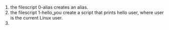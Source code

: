 1. the filescript 0-alias creates an alias.
2. the filescript 1-hello_you create a script that prints hello user, where user is the current Linux user.
3.
